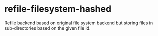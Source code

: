 # refile-filesystem-hashed
Refile backend based on original file system backend but storing files in sub-directories based on the given file id.
